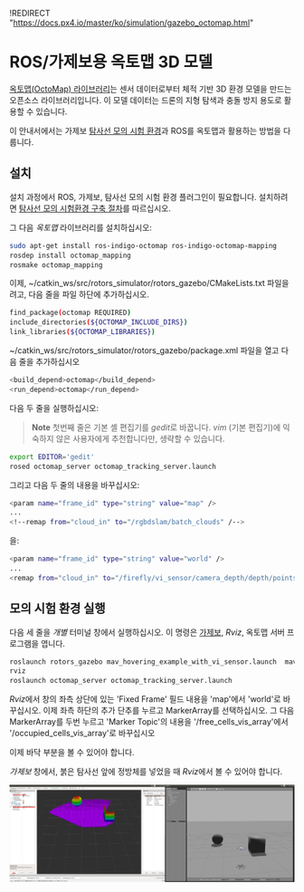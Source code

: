 !REDIRECT "https://docs.px4.io/master/ko/simulation/gazebo_octomap.html"

# ROS/가제보용 옥토맵 3D 모델

[옥토맵(OctoMap) 라이브러리](http://octomap.github.io/)는 센서 데이터로부터 체적 기반 3D 환경 모델을 만드는 오픈소스 라이브러리입니다. 이 모델 데이터는 드론의 지형 탐색과 충돌 방지 용도로 활용할 수 있습니다.

이 안내서에서는 가제보 [탐사선 모의 시험 환경](https://github.com/ethz-asl/rotors_simulator/wiki/RotorS-Simulator)과 ROS를 옥토맵과 활용하는 방법을 다룹니다.

## 설치

설치 과정에서 ROS, 가제보, 탐사선 모의 시험 환경 플러그인이 필요합니다. 설치하려면 [탐사선 모의 시험환경 구축 절차](https://github.com/ethz-asl/rotors_simulator)를 따르십시오.

그 다음 *옥토맵* 라이브러리를 설치하십시오:

```sh
sudo apt-get install ros-indigo-octomap ros-indigo-octomap-mapping
rosdep install octomap_mapping
rosmake octomap_mapping
```

이제, ~/catkin_ws/src/rotors_simulator/rotors_gazebo/CMakeLists.txt 파일을 려고, 다음 줄을 파일 하단에 추가하십시오.

```sh
find_package(octomap REQUIRED)
include_directories(${OCTOMAP_INCLUDE_DIRS})
link_libraries(${OCTOMAP_LIBRARIES})
```

~/catkin_ws/src/rotors_simulator/rotors_gazebo/package.xml 파일을 열고 다음 줄을 추가하십시오

```sh
<build_depend>octomap</build_depend>
<run_depend>octomap</run_depend>
```

다음 두 줄을 실행하십시오:

> **Note** 첫번째 줄은 기본 셸 편집기를 *gedit*로 바꿉니다. *vim* (기본 편집기)에 익숙하지 않은 사용자에게 추천합니다만, 생략할 수 있습니다.

```sh
export EDITOR='gedit'
rosed octomap_server octomap_tracking_server.launch
```

그리고 다음 두 줄의 내용을 바꾸십시오:

```sh
<param name="frame_id" type="string" value="map" />
...
<!--remap from="cloud_in" to="/rgbdslam/batch_clouds" /-->
```

을:

```sh
<param name="frame_id" type="string" value="world" />
...
<remap from="cloud_in" to="/firefly/vi_sensor/camera_depth/depth/points" />
```

## 모의 시험 환경 실행

다음 세 줄을 *개별* 터미널 창에서 실행하십시오. 이 명령은 [가제보](../simulation/gazebo.md), *Rviz*, 옥토맵 서버 프로그램을 엽니다.

```sh
roslaunch rotors_gazebo mav_hovering_example_with_vi_sensor.launch  mav_name:=firefly
rviz
roslaunch octomap_server octomap_tracking_server.launch
```

*Rviz*에서 창의 좌측 상단에 있는 'Fixed Frame' 필드 내용을 'map'에서 'world'로 바꾸십시오. 이제 좌측 하단의 추가 단추를 누르고 MarkerArray를 선택하십시오. 그 다음 MarkerArray를 두번 누르고 'Marker Topic'의 내용을 '/free_cells_vis_array'에서 '/occupied_cells_vis_array'로 바꾸십시오

이제 바닥 부분을 볼 수 있어야 합니다.

*가제보* 창에서, 붉은 탐사선 앞에 정방체를 넣었을 때 *Rviz*에서 볼 수 있어야 합니다.

![가제보 옥토맵 예제](../../assets/simulation/octomap.png)